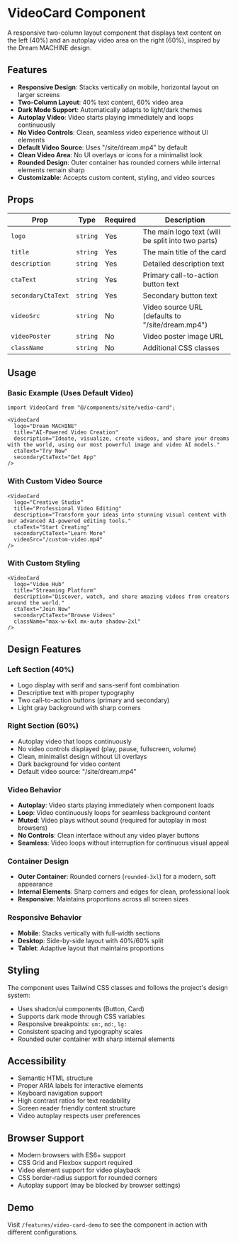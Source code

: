 # VideoCard Component

A responsive two-column layout component that displays text content on the left (40%) and an autoplay video area on the right (60%), inspired by the Dream MACHINE design.

## Features

- **Responsive Design**: Stacks vertically on mobile, horizontal layout on larger screens
- **Two-Column Layout**: 40% text content, 60% video area
- **Dark Mode Support**: Automatically adapts to light/dark themes
- **Autoplay Video**: Video starts playing immediately and loops continuously
- **No Video Controls**: Clean, seamless video experience without UI elements
- **Default Video Source**: Uses "/site/dream.mp4" by default
- **Clean Video Area**: No UI overlays or icons for a minimalist look
- **Rounded Design**: Outer container has rounded corners while internal elements remain sharp
- **Customizable**: Accepts custom content, styling, and video sources

## Props

| Prop | Type | Required | Description |
|------|------|----------|-------------|
| `logo` | `string` | Yes | The main logo text (will be split into two parts) |
| `title` | `string` | Yes | The main title of the card |
| `description` | `string` | Yes | Detailed description text |
| `ctaText` | `string` | Yes | Primary call-to-action button text |
| `secondaryCtaText` | `string` | Yes | Secondary button text |
| `videoSrc` | `string` | No | Video source URL (defaults to "/site/dream.mp4") |
| `videoPoster` | `string` | No | Video poster image URL |
| `className` | `string` | No | Additional CSS classes |

## Usage

### Basic Example (Uses Default Video)

```tsx
import VideoCard from "@/components/site/vedio-card";

<VideoCard
  logo="Dream MACHINE"
  title="AI-Powered Video Creation"
  description="Ideate, visualize, create videos, and share your dreams with the world, using our most powerful image and video AI models."
  ctaText="Try Now"
  secondaryCtaText="Get App"
/>
```

### With Custom Video Source

```tsx
<VideoCard
  logo="Creative Studio"
  title="Professional Video Editing"
  description="Transform your ideas into stunning visual content with our advanced AI-powered editing tools."
  ctaText="Start Creating"
  secondaryCtaText="Learn More"
  videoSrc="/custom-video.mp4"
/>
```

### With Custom Styling

```tsx
<VideoCard
  logo="Video Hub"
  title="Streaming Platform"
  description="Discover, watch, and share amazing videos from creators around the world."
  ctaText="Join Now"
  secondaryCtaText="Browse Videos"
  className="max-w-6xl mx-auto shadow-2xl"
/>
```

## Design Features

### Left Section (40%)
- Logo display with serif and sans-serif font combination
- Descriptive text with proper typography
- Two call-to-action buttons (primary and secondary)
- Light gray background with sharp corners

### Right Section (60%)
- Autoplay video that loops continuously
- No video controls displayed (play, pause, fullscreen, volume)
- Clean, minimalist design without UI overlays
- Dark background for video content
- Default video source: "/site/dream.mp4"

### Video Behavior
- **Autoplay**: Video starts playing immediately when component loads
- **Loop**: Video continuously loops for seamless background content
- **Muted**: Video plays without sound (required for autoplay in most browsers)
- **No Controls**: Clean interface without any video player buttons
- **Seamless**: Video loops without interruption for continuous visual appeal

### Container Design
- **Outer Container**: Rounded corners (`rounded-3xl`) for a modern, soft appearance
- **Internal Elements**: Sharp corners and edges for clean, professional look
- **Responsive**: Maintains proportions across all screen sizes

### Responsive Behavior
- **Mobile**: Stacks vertically with full-width sections
- **Desktop**: Side-by-side layout with 40%/60% split
- **Tablet**: Adaptive layout that maintains proportions

## Styling

The component uses Tailwind CSS classes and follows the project's design system:
- Uses shadcn/ui components (Button, Card)
- Supports dark mode through CSS variables
- Responsive breakpoints: `sm:`, `md:`, `lg:`
- Consistent spacing and typography scales
- Rounded outer container with sharp internal elements

## Accessibility

- Semantic HTML structure
- Proper ARIA labels for interactive elements
- Keyboard navigation support
- High contrast ratios for text readability
- Screen reader friendly content structure
- Video autoplay respects user preferences

## Browser Support

- Modern browsers with ES6+ support
- CSS Grid and Flexbox support required
- Video element support for video playback
- CSS border-radius support for rounded corners
- Autoplay support (may be blocked by browser settings)

## Demo

Visit `/features/video-card-demo` to see the component in action with different configurations.
